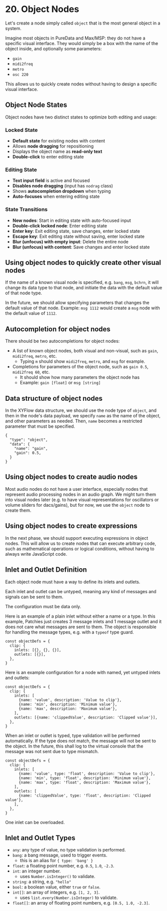 # 20. Object Nodes

Let's create a node simply called `object` that is the most general object in a system.

Imagine most objects in PureData and Max/MSP: they do not have a specific visual interface. They would simply be a box with the name of the object inside, and optionally some parameters:

- `gain`
- `midi2freq`
- `metro`
- `osc 220`

This allows us to quickly create nodes without having to design a specific visual interface.

## Object Node States

Object nodes have two distinct states to optimize both editing and usage:

### Locked State
- **Default state** for existing nodes with content
- Allows **node dragging** for repositioning
- Displays the object name as **read-only text**
- **Double-click** to enter editing state

### Editing State
- **Text input field** is active and focused
- **Disables node dragging** (input has `nodrag` class)
- Shows **autocompletion dropdown** when typing
- **Auto-focuses** when entering editing state

### State Transitions
- **New nodes**: Start in editing state with auto-focused input
- **Double-click locked node**: Enter editing state
- **Enter key**: Exit editing state, save changes, enter locked state
- **Escape key**: Exit editing state without saving, enter locked state
- **Blur (unfocus) with empty input**: Delete the entire node
- **Blur (unfocus) with content**: Save changes and enter locked state

## Using object nodes to quickly create other visual nodes

If the name of a known visual node is specified, e.g. `bang`, `msg`, `bchrn`, it will change its data type to that node, and initiate the data with the default value of that node type.

In the future, we should allow specifying parameters that changes the default value of that node. Example: `msg 1112` would create a `msg` node with the default value of `1112`.

## Autocompletion for object nodes

There should be two autocompletions for object nodes:

- A list of known object nodes, both visual and non-visual, such as `gain`, `midi2freq`, `metro`, etc.
  - Typing `m` should show `midi2freq`, `metro`, and `msg` for example.
- Completions for parameters of the object node, such as `gain 0.5`, `midi2freq 60`, etc.
  - It should show how many parameters the object node has
  - Example: `gain [float]` or `msg [string]`

## Data structure of object nodes

In the XYFlow data structure, we should use the node type of `object`, and then in the node's data payload, we specify `name` as the name of the object, and other parameters as needed. Then, `name` becomes a restricted parameter that must be specified.

```tsx
{
  "type": "object",
  "data": {
    "name": "gain",
    "gain": 0.5,
  }
}
```

## Using object nodes to create audio nodes

Most audio nodes do not have a user interface, especially nodes that represent audio processing nodes in an audio graph. We might turn them into visual nodes later (e.g. to have visual representations for oscillators or volume sliders for dacs/gains), but for now, we use the `object` node to create them.

## Using object nodes to create expressions

In the next phase, we should support executing expressions in object nodes. This will allow us to create nodes that can execute arbitrary code, such as mathematical operations or logical conditions, without having to always write JavaScript code.

## Inlet and Outlet Definition

Each object node must have a way to define its inlets and outlets.

Each inlet and outlet can be untyped, meaning any kind of messages and signals can be sent to them.

The configuration must be data only.

Here is an example of a plain inlet without either a name or a type. In this example, Patchies just creates 3 message inlets and 1 message outlet and it does not care what messages are sent to them. The object is responsible for handling the message types, e.g. with a `typeof` type guard.

```tsx
const objectDefs = {
  clip: {
    inlets: [{}, {}, {}],
    outlets: [{}],
  },
}
```

Here is an example configuration for a node with named, yet untyped inlets and outlets:

```tsx
const objectDefs = {
  clip: {
    inlets: [
      {name: 'value', description: 'Value to clip'},
      {name: 'min', description: 'Minimum value'},
      {name: 'max', description: 'Maximum value'},
    ],
    outlets: [{name: 'clippedValue', description: 'Clipped value'}],
  },
}
```

When an inlet or outlet is typed, type validation will be performed automatically. If the type does not match, the message will not be sent to the object. In the future, this shall log to the virtual console that the message was not sent due to type mismatch.

```tsx
const objectDefs = {
  clip: {
    inlets: [
      {name: 'value', type: 'float', description: 'Value to clip'},
      {name: 'min', type: 'float', description: 'Minimum value'},
      {name: 'max', type: 'float', description: 'Maximum value'},
    ],
    outlets: [
      {name: 'clippedValue', type: 'float', description: 'Clipped value'},
    ],
  },
}
```

One inlet can be overloaded.

## Inlet and Outlet Types

- `any`: any type of value, no type validation is performed.
- `bang`: a bang message, used to trigger events.
  - this is an alias for `{ type: 'bang' }`
- `float`: a floating point number, e.g. `0.5`, `1.0`, `-2.3`.
- `int`: an integer number.
  - uses `Number.isInteger()` to validate.
- `string`: a string, e.g. `"hello"`
- `bool`: a boolean value, either `true` or `false`.
- `int[]`: an array of integers, e.g. `[1, 2, 3]`.
  - uses `list.every(Number.isInteger)` to validate.
- `float[]`: an array of floating point numbers, e.g. `[0.5, 1.0, -2.3]`.
